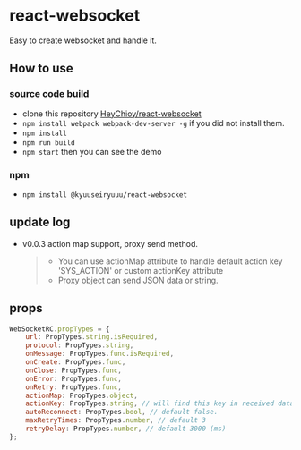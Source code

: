 # react-websocket
Easy to create websocket and handle it.

## How to use

### source code build
- clone this repository [HeyChioy/react-websocket](https://github.com/HeyChioy/react-websocket)
- `npm install webpack webpack-dev-server -g` if you did not install them.
- `npm install`
- `npm run build`
- `npm start`
then you can see the demo

### npm 

- `npm install @kyuuseiryuuu/react-websocket`


## update log

- v0.0.3 action map support, proxy send method.
   > - You can use actionMap attribute to handle default action key 'SYS_ACTION' or custom actionKey attribute
   > - Proxy object can send JSON data or string.


## props

```js
WebSocketRC.propTypes = {
    url: PropTypes.string.isRequired,
    protocol: PropTypes.string,
    onMessage: PropTypes.func.isRequired,
    onCreate: PropTypes.func,
    onClose: PropTypes.func,
    onError: PropTypes.func,
    onRetry: PropTypes.func,
    actionMap: PropTypes.object,
    actionKey: PropTypes.string, // will find this key in received data and try to map action.
    autoReconnect: PropTypes.bool, // default false.
    maxRetryTimes: PropTypes.number, // default 3
    retryDelay: PropTypes.number, // default 3000 (ms)
};
```